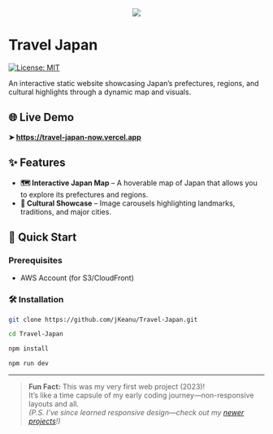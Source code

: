 <div align="center">
  <img src="https://github.com/user-attachments/assets/1490a126-999d-42cc-a123-fc783090d536"/>
</div>

# Travel Japan
[![License: MIT](https://img.shields.io/badge/License-MIT-yellow.svg)](https://opensource.org/licenses/MIT)

An interactive static website showcasing Japan’s prefectures, regions, and cultural highlights through a dynamic map and visuals. 

## 🌐 Live Demo  
**➤ https://travel-japan-now.vercel.app**
  
## ✨ Features  
- **🗺️ Interactive Japan Map** – A hoverable map of Japan that allows you to explore its prefectures and regions.  
- **🎑 Cultural Showcase** – Image carousels highlighting landmarks, traditions, and major cities.  

## 🚀 Quick Start
### Prerequisites
- AWS Account (for S3/CloudFront)


### 🛠️ Installation
```bash
git clone https://github.com/jKeanu/Travel-Japan.git

cd Travel-Japan

npm install

npm run dev
````
---
> **Fun Fact:** This was my very first web project (2023)!  
> It’s like a time capsule of my early coding journey—non-responsive layouts and all.  
> *(P.S. I’ve since learned responsive design—check out my [newer projects](https://github.com/jKeanu?tab=repositories)!)* 
